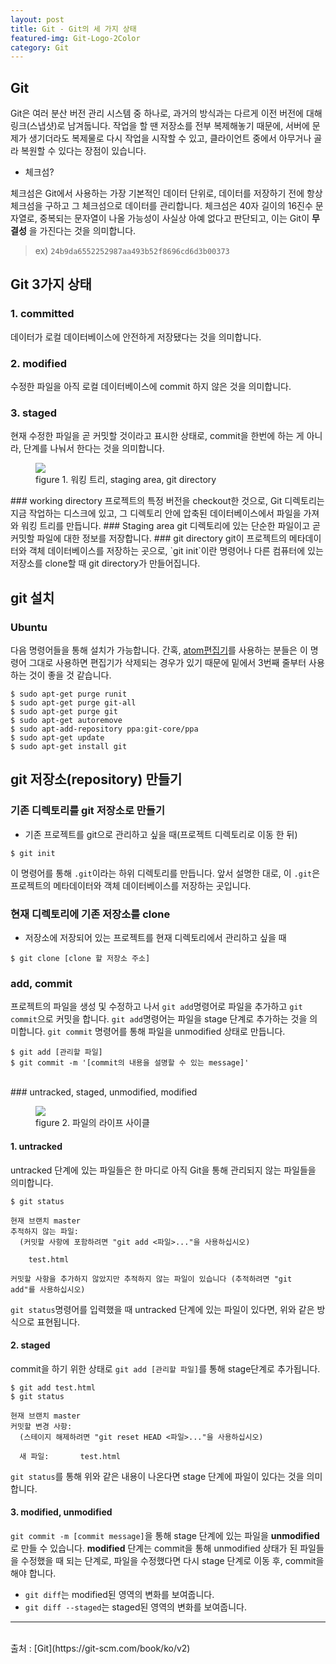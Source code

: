 ```yaml
---
layout: post
title: Git - Git의 세 가지 상태
featured-img: Git-Logo-2Color
category: Git
---
```



## Git
Git은 여러 분산 버전 관리 시스템 중 하나로, 과거의 방식과는 다르게 이전 버전에 대해 링크(스냅샷)로 남겨둡니다.
작업을 할 땐 저장소를 전부 복제해놓기 때문에, 서버에 문제가 생기더라도 복제물로 다시 작업을 시작할 수 있고, 클라이언트 중에서 아무거나 골라 복원할 수 있다는 장점이 있습니다.
* 체크섬?

체크섬은 Git에서 사용하는 가장 기본적인 데이터 단위로, 데이터를 저장하기 전에 항상 체크섬을 구하고 그 체크섬으로 데이터를 관리합니다.
체크섬은 40자 길이의 16진수 문자열로, 중복되는 문자열이 나올 가능성이 사실상 아예 없다고 판단되고, 이는 Git이 __무결성__ 을 가진다는 것을 의미합니다.
> ex) `24b9da6552252987aa493b52f8696cd6d3b00373`

## Git 3가지 상태
### 1. committed
데이터가 로컬 데이터베이스에 안전하게 저장됐다는 것을 의미합니다.
### 2. modified
수정한 파일을 아직 로컬 데이터베이스에 commit 하지 않은 것을 의미합니다.
### 3. staged
현재 수정한 파일을 곧 커밋할 것이라고 표시한 상태로, commit을 한번에 하는 게 아니라, 단계를 나눠서 한다는 것을 의미합니다.
<figure><img src="https://git-scm.com/book/en/v2/images/areas.png"><figcaption>figure 1. 워킹 트리, staging area, git directory</figcaption></figure>
### working directory
프로젝트의 특정 버전을 checkout한 것으로, Git 디렉토리는 지금 작업하는 디스크에 있고, 그 디렉토리 안에 압축된 데이터베이스에서 파일을 가져와 워킹 트리를 만듭니다.
### Staging area
git 디렉토리에 있는 단순한 파일이고 곧 커밋할 파일에 대한 정보를 저장합니다.
### git directory
git이 프로젝트의 메타데이터와 객체 데이터베이스를 저장하는 곳으로, `git init`이란 명령어나 다른 컴퓨터에 있는 저장소를 clone할 때 git directory가 만들어집니다.


## git 설치

### Ubuntu
다음 명령어들을 통해 설치가 가능합니다. 간혹, [atom편집기](https://atom.io/)를 사용하는 분들은 이 명령어 그대로 사용하면 편집기가 삭제되는 경우가 있기 때문에 밑에서 3번째 줄부터 사용하는 것이 좋을 것 같습니다.
  ```
  $ sudo apt-get purge runit
  $ sudo apt-get purge git-all
  $ sudo apt-get purge git
  $ sudo apt-get autoremove
  $ sudo apt-add-repository ppa:git-core/ppa
  $ sudo apt-get update
  $ sudo apt-get install git
  ```

## git 저장소(repository) 만들기

### 기존 디렉토리를 git 저장소로 만들기
* 기존 프로젝트를 git으로 관리하고 싶을 때(프로젝트 디렉토리로 이동 한 뒤)
```
$ git init
```
이 명령어를 통해 `.git`이라는 하위 디렉토리를 만듭니다. 앞서 설명한 대로, 이 `.git`은 프로젝트의 메타데이터와 객체 데이터베이스를 저장하는 곳입니다.
### 현재 디렉토리에 기존 저장소를 clone
* 저장소에 저장되어 있는 프로젝트를 현재 디렉토리에서 관리하고 싶을 때
```
$ git clone [clone 할 저장소 주소]
```
### add, commit
프로젝트의 파일을 생성 및 수정하고 나서 `git add`명령어로 파일을 추가하고 `git commit`으로 커밋을 합니다.
`git add`명령어는 파일을 stage 단계로 추가하는 것을 의미합니다.
`git commit` 명령어를 통해 파일을 unmodified 상태로 만듭니다.

```
$ git add [관리할 파일]
$ git commit -m '[commit의 내용을 설명할 수 있는 message]'
```
<br>
### untracked, staged, unmodified, modified
<figure><img src="https://git-scm.com/book/en/v2/images/lifecycle.png"><figcaption>figure 2. 파일의 라이프 사이클</figcaption></figure>

#### 1. untracked
untracked 단계에 있는 파일들은 한 마디로 아직 Git을 통해 관리되지 않는 파일들을 의미합니다.
```
$ git status

현재 브랜치 master
추적하지 않는 파일:
  (커밋할 사항에 포함하려면 "git add <파일>..."을 사용하십시오)

	test.html

커밋할 사항을 추가하지 않았지만 추적하지 않는 파일이 있습니다 (추적하려면 "git
add"를 사용하십시오)
```
`git status`명령어를 입력했을 때 untracked 단계에 있는 파일이 있다면, 위와 같은 방식으로 표현됩니다.
#### 2. staged
commit을 하기 위한 상태로 `git add [관리할 파일]`를 통해 stage단계로 추가됩니다.
```
$ git add test.html
$ git status

현재 브랜치 master
커밋할 변경 사항:
  (스테이지 해제하려면 "git reset HEAD <파일>..."을 사용하십시오)

  새 파일:       test.html
```
`git status`를 통해 위와 같은 내용이 나온다면 stage 단계에 파일이 있다는 것을 의미합니다.
#### 3. modified, unmodified
`git commit -m [commit message]`을 통해 stage 단계에 있는 파일을 **unmodified**로 만들 수 있습니다.
**modified** 단계는 commit을 통해 unmodified 상태가 된 파일들을 수정했을 때 되는 단계로, 파일을 수정했다면 다시 stage 단계로 이동 후, commit을 해야 합니다.
* `git diff`는 modified된 영역의 변화를 보여줍니다.
* `git diff --staged`는 staged된 영역의 변화를 보여줍니다.

---
<br>
출처 : [Git](https://git-scm.com/book/ko/v2)

